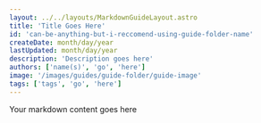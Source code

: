 ```yaml
---
layout: ../../layouts/MarkdownGuideLayout.astro
title: 'Title Goes Here'
id: 'can-be-anything-but-i-reccomend-using-guide-folder-name'
createDate: month/day/year
lastUpdated: month/day/year
description: 'Description goes here'
authors: ['name(s)', 'go', 'here']
image: '/images/guides/guide-folder/guide-image'
tags: ['tags', 'go', 'here']
---
```

Your markdown content goes here